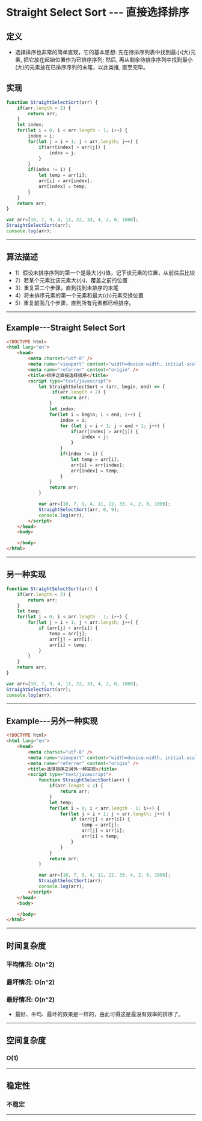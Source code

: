 # Straight Select Sort --- 直接选择排序
## 定义
- 选择排序也非常的简单直观，它的基本思想: 先在待排序列表中找到最小(大)元素, 把它放在起始位置作为已排序序列; 然后, 再从剩余待排序序列中找到最小(大)的元素放在已排序序列的末尾，以此类推, 直至完毕。

## 实现

``` javascript
function StraightSelectSort(arr) {
    if(arr.length < 2) {
        return arr;
    }
    let index;
    for(let i = 0; i < arr.length - 1; i++) {
        index = i;
        for(let j = i + 1; j < arr.length; j++) {
            if(arr[index] > arr[j]) {
                index = j;
            }
        }
        if(index != i) {
            let temp = arr[i];
            arr[i] = arr[index];
            arr[index] = temp;
        }
    }
    return arr;
}

var arr=[10, 7, 9, 4, 11, 22, 33, 4, 2, 0, 1000];
StraightSelectSort(arr);
console.log(arr);
```

------

## 算法描述

- 1）假设未排序序列的第一个是最大(小)值，记下该元素的位置，从前往后比较
- 2）若某个元素比该元素大(小)，覆盖之前的位置
- 3）重复第二个步骤，直到找到未排序的末尾
- 4）将未排序元素的第一个元素和最大(小)元素交换位置
- 5）重复前面几个步骤，直到所有元素都已经排序。

------

## Example---Straight Select Sort

``` html
<!DOCTYPE html>
<html lang="en">
    <head>
        <meta charset="utf-8" />
        <meta name="viewport" content="width=device-width, initial-scale=1.0" />
        <meta name="referrer" content="origin" />
        <title>排序之直接选择排序</title>
        <script type="text/javascript">
            let StraightSelectSort = (arr, begin, end) => {
                 if(arr.length < 2) {
                    return arr;
                }
                let index;
                for(let i = begin; i < end; i++) {
                    index = i;
                    for (let j = i + 1; j < end + 1; j++) {
                        if(arr[index] > arr[j]) {
                            index = j;
                        }
                    }
                    if(index != i) {
                        let temp = arr[i];
                        arr[i] = arr[index];
                        arr[index] = temp;
                    }
                }
                return arr;
            }

            var arr=[10, 7, 9, 4, 11, 22, 33, 4, 2, 0, 1000];
            StraightSelectSort(arr, 0, 9);
            console.log(arr);
        </script>
    </head>
    <body>

    </body>
</html>
```

------


## 另一种实现

``` javascript
function StraightSelectSort(arr) {
    if(arr.length < 2) {
        return arr;
    }
    let temp;
    for(let i = 0; i < arr.length - 1; i++) {
        for(let j = i + 1; j < arr.length; j++) {
            if (arr[j] < arr[i]) {
                temp = arr[j];
                arr[j] = arr[i];
                arr[i] = temp;
            }
        }
    }
    return arr;
}

var arr=[10, 7, 9, 4, 11, 22, 33, 4, 2, 0, 1000];
StraightSelectSort(arr);
console.log(arr);
```

------

## Example---另外一种实现

``` html
<!DOCTYPE html>
<html lang="en">
    <head>
        <meta charset="utf-8" />
        <meta name="viewport" content="width=device-width, initial-scale=1.0" />
        <meta name="referrer" content="origin" />
        <title>选择排序之另外一种实现</title>
        <script type="text/javascript">
            function StraightSelectSort(arr) {
                if(arr.length < 2) {
                    return arr;
                }
                let temp;
                for(let i = 0; i < arr.length - 1; i++) {
                    for(let j = i + 1; j < arr.length; j++) {
                        if (arr[j] < arr[i]) {
                            temp = arr[j];
                            arr[j] = arr[i];
                            arr[i] = temp;
                        }
                    }
                }
                return arr;
            }

            var arr=[10, 7, 9, 4, 11, 22, 33, 4, 2, 0, 1000];
            StraightSelectSort(arr);
            console.log(arr);
        </script>
    </head>
    <body>

    </body>
</html>
```

------

## 时间复杂度
### 平均情况: O(n^2)
### 最坏情况: O(n^2)
### 最好情况: O(n^2)

- 最好、平均、最坏的效果是一样的，由此可得这是最没有效率的排序了。

------

## 空间复杂度
### O(1)

------

## 稳定性
### 不稳定

------



